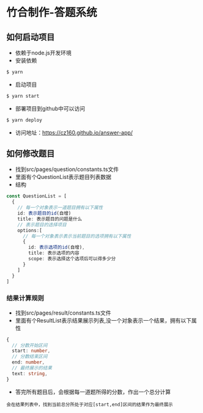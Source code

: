 # 竹合制作-答题系统

## 如何启动项目

* 依赖于node.js开发环境
* 安装依赖

```bash
$ yarn
```
* 启动项目
```bash
$ yarn start
```
* 部署项目到github中可以访问
```bash
$ yarn deploy
```
* 访问地址：https://cz160.github.io/answer-app/

## 如何修改题目
* 找到src/pages/question/constants.ts文件
* 里面有个QuestionList表示题目列表数据
* 结构
```ts
const QuestionList = [
  {
    // 每一个对象表示一道题目拥有以下属性
    id: 表示题目的id(自增)
    title: 表示题目的问题是什么
    // 表示题目的选择项目
    options:[ 
      // 每一个对象表示表示当前题目的选项拥有以下属性
      {
        id: 表示选项的id(自增),
        title: 表示选项的内容
        scope: 表示选择这个选项后可以得多少分
      }
    ]
  }
]
```
### 结果计算规则
* 找到src/pages/result/constants.ts文件
* 里面有个ResultList表示结果展示列表,没一个对象表示一个结果，拥有以下属性
```ts
{
  // 分数开始区间
  start: number,
  // 分数结束区间
  end: number,
  // 最终展示的结果
  text: string,
}
```
* 答完所有题目后，会根据每一道题所得的分数，作出一个总分计算
```
会在结果列表中，找到当前总分所处于对应[start,end]区间的结果作为最终展示
```
